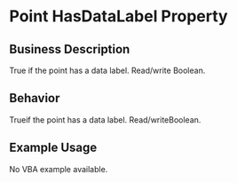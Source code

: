 # Point HasDataLabel Property

## Business Description
True if the point has a data label. Read/write Boolean.

## Behavior
Trueif the point has a data label. Read/writeBoolean.

## Example Usage
No VBA example available.